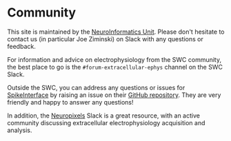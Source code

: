 # Community

This site is maintained by the
[NeuroInformatics Unit](https://neuroinformatics.dev/).
Please don't hesitate to contact us
(in particular Joe Ziminski) on Slack with any questions or feedback.

For information and advice on electrophysiology from the SWC community, the
best place to go is the `#forum-extracellular-ephys` channel on the SWC Slack.

Outside the SWC, you can address any questions or issues for
[SpikeInterface](https://github.com/SpikeInterface)
by raising an issue on their
[GitHub repository](https://github.com/SpikeInterface/spikeinterface/issues).
They are very friendly and
happy to answer any questions!

In addition, the
[Neuropixels](https://neuropixelsgroup.slack.com/)
Slack is a great resource, with an active community discussing
extracellular electrophysiology acquisition and analysis.
